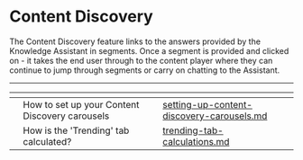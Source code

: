 # Content Discovery

The Content Discovery feature links to the answers provided by the Knowledge Assistant in segments. Once a segment is provided and clicked on - it takes the end user through to the content player where they can continue to jump through segments or carry on chatting to the Assistant.



***

<table data-view="cards"><thead><tr><th></th><th></th><th></th><th data-hidden data-card-target data-type="content-ref"></th></tr></thead><tbody><tr><td></td><td>How to set up your Content Discovery carousels</td><td></td><td><a href="../knowledge-graph/content-discovery/setting-up-content-discovery-carousels.md">setting-up-content-discovery-carousels.md</a></td></tr><tr><td></td><td>How is the 'Trending' tab calculated? </td><td></td><td><a href="../knowledge-graph/content-discovery/trending-tab-calculations.md">trending-tab-calculations.md</a></td></tr></tbody></table>
